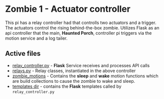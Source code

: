 # Zombie 1 - Actuator controller
This pi has a relay controller had that controlls two actuators and a trigger.  The actuators control the rising behind-the-box zombie.  Utilizes Flask as an api controller that the main, **Haunted Porch**, controller pi triggers via the motion service and a log tailer.
## Active files
- [relay_controller.py](./relay_controller.py) - **Flask** Service receives and processes API calls
- [relays.py](./relays.py) - Relay classes, instantiated in the above controller
- [zombie_motions](./zombie_motions.py) - Contains the **sleep** and **wake** motion functions which are build collections to cause the zombie to wake and sleep.
- [templates dir](./templates) - contains the **Flask** templates called by `relay_controller.py`